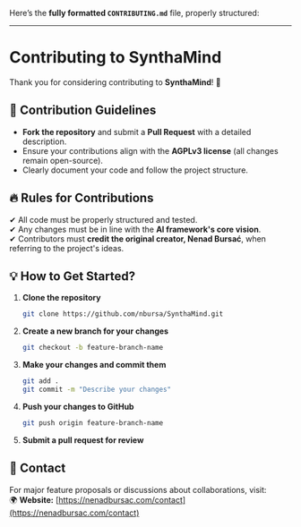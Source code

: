 Here’s the **fully formatted `CONTRIBUTING.md`** file, properly structured:

---

# **Contributing to SynthaMind**

Thank you for considering contributing to **SynthaMind**! 🚀

## 📝 **Contribution Guidelines**

- **Fork the repository** and submit a **Pull Request** with a detailed description.
- Ensure your contributions align with the **AGPLv3 license** (all changes remain open-source).
- Clearly document your code and follow the project structure.

## 🔥 **Rules for Contributions**

✔ All code must be properly structured and tested.  
✔ Any changes must be in line with the **AI framework's core vision**.  
✔ Contributors must **credit the original creator, Nenad Bursać**, when referring to the project's ideas.

## 💡 **How to Get Started?**

1. **Clone the repository**
   ```bash
   git clone https://github.com/nbursa/SynthaMind.git
   ```
2. **Create a new branch for your changes**
   ```bash
   git checkout -b feature-branch-name
   ```
3. **Make your changes and commit them**
   ```bash
   git add .
   git commit -m "Describe your changes"
   ```
4. **Push your changes to GitHub**
   ```bash
   git push origin feature-branch-name
   ```
5. **Submit a pull request for review**

## 📩 **Contact**

For major feature proposals or discussions about collaborations, visit:  
🌍 **Website:** [https://nenadbursac.com/contact](https://nenadbursac.com/contact)
